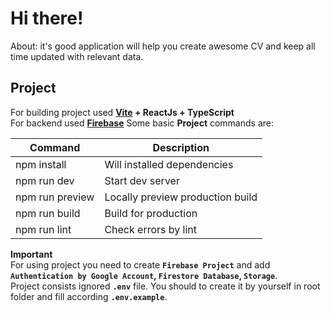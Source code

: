 # Hi there!

About: it's good application will help you create awesome CV and keep all time updated with relevant data.

## Project

For building project used **[Vite](https://vitejs.dev/) + ReactJs + TypeScript**\
For backend used **[Firebase](https://firebase.google.com/)**
Some basic **Project** commands are:

| Command         | Description                      |
| --------------- | -------------------------------- |
| npm install     | Will installed dependencies      |
| npm run dev     | Start dev server                 |
| npm run preview | Locally preview production build |
| npm run build   | Build for production             |
| npm run lint    | Check errors by lint             |

**Important**\
For using project you need to create **`Firebase Project`** and add **`Authentication by Google Account`, `Firestore Database`, `Storage`**.\
Project consists ignored **`.env`** file. You should to create it by yourself in root folder and fill according **`.env.example`**.
